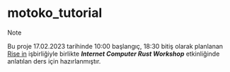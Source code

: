 # motoko_tutorial

> [!NOTE]
> Bu proje 17.02.2023 tarihinde 10:00 başlangıç, 18:30 bitiş olarak planlanan 
> [Rise in](https://www.risein.com/) işbirliğiyle birlikte ***Internet Computer Rust Workshop*** etkinliğinde anlatılan ders için hazırlanmıştır. 

